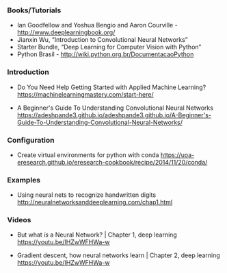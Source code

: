 
### Books/Tutorials
* Ian Goodfellow and Yoshua Bengio and Aaron Courville - http://www.deeplearningbook.org/
* Jianxin Wu, “Introduction to Convolutional Neural Networks”
* Starter Bundle, “Deep Learning for Computer Vision with Python”
* Python Brasil - http://wiki.python.org.br/DocumentacaoPython


### Introduction
* Do You Need Help Getting Started with Applied Machine Learning?
https://machinelearningmastery.com/start-here/

* A Beginner's Guide To Understanding Convolutional Neural Networks
https://adeshpande3.github.io/adeshpande3.github.io/A-Beginner's-Guide-To-Understanding-Convolutional-Neural-Networks/

### Configuration
* Create virtual environments for python with conda
https://uoa-eresearch.github.io/eresearch-cookbook/recipe/2014/11/20/conda/

### Examples
* Using neural nets to recognize handwritten digits
http://neuralnetworksanddeeplearning.com/chap1.html

### Videos
* But what *is* a Neural Network? | Chapter 1, deep learning
https://youtu.be/IHZwWFHWa-w

* Gradient descent, how neural networks learn | Chapter 2, deep learning
https://youtu.be/IHZwWFHWa-w
